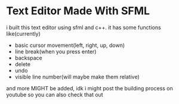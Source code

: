 # Text Editor Made With SFML

i built this text editor using sfml and c++.
it has some functions like(currently)
- basic cursor movement(left, right, up, down)
- line break(when you press enter)
- backspace
- delete
- undo
- visible line number(will maybe make them relative)

and more MIGHT be added, idk
i might post the building process on youtube so you can also check that out
